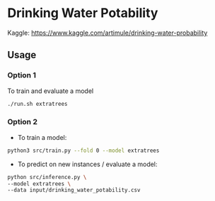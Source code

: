 # Drinking Water Potability

Kaggle: https://www.kaggle.com/artimule/drinking-water-probability

## Usage
### Option 1
To train and evaluate a model
```bash
./run.sh extratrees
```

### Option 2

* To train a model:
```bash
python3 src/train.py --fold 0 --model extratrees
```
* To predict on new instances / evaluate a model:
```bash
python src/inference.py \
--model extratrees \
--data input/drinking_water_potability.csv
```